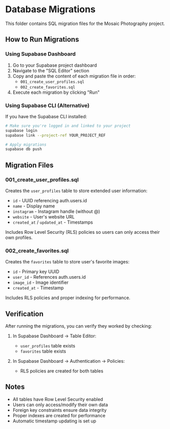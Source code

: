 # Database Migrations

This folder contains SQL migration files for the Mosaic Photography project.

## How to Run Migrations

### Using Supabase Dashboard

1. Go to your Supabase project dashboard
2. Navigate to the "SQL Editor" section
3. Copy and paste the content of each migration file in order:
   - `001_create_user_profiles.sql`
   - `002_create_favorites.sql`
4. Execute each migration by clicking "Run"

### Using Supabase CLI (Alternative)

If you have the Supabase CLI installed:

```bash
# Make sure you're logged in and linked to your project
supabase login
supabase link --project-ref YOUR_PROJECT_REF

# Apply migrations
supabase db push
```

## Migration Files

### 001_create_user_profiles.sql

Creates the `user_profiles` table to store extended user information:

- `id` - UUID referencing auth.users.id
- `name` - Display name
- `instagram` - Instagram handle (without @)
- `website` - User's website URL
- `created_at` / `updated_at` - Timestamps

Includes Row Level Security (RLS) policies so users can only access their own profiles.

### 002_create_favorites.sql

Creates the `favorites` table to store user's favorite images:

- `id` - Primary key UUID
- `user_id` - References auth.users.id
- `image_id` - Image identifier
- `created_at` - Timestamp

Includes RLS policies and proper indexing for performance.

## Verification

After running the migrations, you can verify they worked by checking:

1. In Supabase Dashboard → Table Editor:
   - `user_profiles` table exists
   - `favorites` table exists

2. In Supabase Dashboard → Authentication → Policies:
   - RLS policies are created for both tables

## Notes

- All tables have Row Level Security enabled
- Users can only access/modify their own data
- Foreign key constraints ensure data integrity
- Proper indexes are created for performance
- Automatic timestamp updating is set up
